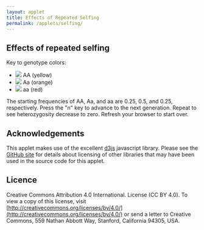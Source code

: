 ```yaml
---
layout: applet
title: Effects of Repeated Selfing
permalink: /applets/selfing/
---
```


## Effects of repeated selfing

Key to genotype colors:
* ![](https://via.placeholder.com/20.png/FEFF0B/000000?text=+) AA (yellow)
* ![](https://via.placeholder.com/20.png/F08D08/000000?text=+) Aa (orange)
* ![](https://via.placeholder.com/20.png/FF0000/FFFFFF?text=+) aa (red)

The starting frequencies of AA, Aa, and aa are 0.25, 0.5, and 0.25, respectively. 
Press the "n" key to advance to the next generation. Repeat to see heterozygosity decrease to zero. 
Refresh your browser to start over.

<div id="arbitrary"></div>
<script type="text/javascript">
    // written by Paul O. Lewis 10-Apr-2019
    
    // width and height of svg
    var plot_w = 600;
    var plot_h = 600;
    var status_h = 50;
    
    // There indivrows x indivcols diploid individuals
    var indivrows = 16;
    var indivcols = 16;
    
    // Dimensions of cells in which individuals are shown
    var wcell = plot_w/indivcols;
    var hcell = plot_h/indivrows;
    var cell_avg_diam = (wcell + hcell)/2;
    
    // Radius of circle representing a single individual
    var rindiv = 0.3*cell_avg_diam;

    // Determines amount of Gaussian jigger to impart to each individual's position
    //var jigger_stdev = 0.3*cell_avg_diam;
    
    // Genotype colors
    var genotype_color = ["yellow", "orange", "red"];
    
    // Initialize heterozygosity and frequency of A allele
    var freqAA = 0.25;
    var freqAa = 0.50;
    var freqaa = 0.25;
    
    // Returns index into data vector of individual on row indivrow, column indivcol
    function getDataIndex(indivrow, indivcol) {
        return indivrow*indivcols + indivcol;
    }
    
    // Randomly draw a genotype given frequencies of AA, Aa, and aa.
    function drawOneGenotype(pp, pq2, qq, self_fertilize) {
        let u = Math.random();
        if (u < pp)
            return 0;
        else if (u < pp + pq2) {
            if (self_fertilize) {
                let uu = Math.random();
                if (uu < 0.25)
                    return 0;
                else if (uu < 0.75)
                    return 1;
                else
                    return 2;
                }
            else
                return 1;
            }
        else
            return 2;
    }
    
    // Draw n genotypes
    function drawNGenotypes(n, self_fertilize, initialize) {
        let v = [];
        let nTotal = 0;
        let nAA = 0;
        let nAa = 0;
        let naa = 0;
        if (initialize) {
            nTotal = indivrows*indivcols;
            nAA = Math.floor(0.25*nTotal);
            nAa = Math.floor(0.5*nTotal);
            naa = Math.floor(0.25*nTotal);
            if (nAA + nAa + naa != nTotal) {
                console.log("ERROR: number of individuals in each population should be a multiple of 4");
            }
            for (let i = 0; i < nAA; i++) {
                v.push(0);
            }
            for (let i = 0; i < nAa; i++) {
                v.push(1);
            }
            for (let i = 0; i < naa; i++) {
                v.push(2);
            }
        }
        else {
            for (k = 0; k < n; k++) {
                let g = drawOneGenotype(freqAA, freqAa, freqaa, self_fertilize);
                v.push(g);
                if (g == 0)
                    nAA++;
                else if (g == 1)
                    nAa++;
                else 
                    naa++;
            }
            nTotal = nAA + nAa + naa;
        }
        freqAA = nAA/nTotal;
        freqAa = nAa/nTotal;
        freqaa = naa/nTotal;
        return v;
    }   
    
    function getCellX(indivcol) {
        return wcell*(indivcol + 0.5);
    }       
    
    function getCellY(indivrow) {
        return status_h + hcell*(indivrow + 0.5);
    }       
    
    // Data for individuals is stored as list of objects containing information about each individual
    var indiv_data = [];
    let n = indivrows*indivcols;
    let v = drawNGenotypes(n, false, true);
    for (let i = 0; i < indivrows; i++) {
        for (let j = 0; j < indivcols; j++) {
            let x = getCellX(j);
            let y = getCellY(i);
            indiv_data.push({"i":i, "j":j, "x":x, "y":y, "genotype":v[i*indivcols + j]});
        }
    }
    
    function getStatusText() {
        return "AA = " + freqAA.toFixed(3) + ", Aa = " + freqAa.toFixed(3) + ", aa = " + freqaa.toFixed(3);
    }
    
    function nextGeneration() {
        let n = indivrows*indivcols;
        let v = drawNGenotypes(n, true, false);
        for (let i = 0; i < indivrows; i++) {
            for (let j = 0; j < indivcols; j++) {
                let x = getCellX(j);
                let y = getCellY(i);
                let indiv = getDataIndex(i, j);
                indiv_data[indiv].genotype = v[i*indivcols + j];
            }
        }
        d3.selectAll("circle.indiv")
            .attr("cx", function(d) {return d.x;})
            .attr("cy", function(d) {return d.y;})
            .attr("fill", function(d) {return genotype_color[d.genotype];});
        d3.select("text#status")
            .text(getStatusText());
        CenterTextInRect(status_text, 0, 0, plot_w, status_h);                 
    }
    
    // Data for lines surrounding population
    var line_data = [];
    
    // top
    let x1 = 0;
    let x2 = plot_w;
    let y1 = status_h;
    let y2 = status_h;
    line_data.push({"x1":x1, "x2":x2, "y1":y1, "y2":y2});

    // bottom
    x1 = 0;
    x2 = plot_w;
    y1 = status_h + plot_h;
    y2 = status_h + plot_h;
    line_data.push({"x1":x1, "x2":x2, "y1":y1, "y2":y2});

    // left
    x1 = 0;
    x2 = 0;
    y1 = status_h;
    y2 = status_h + plot_h;
    line_data.push({"x1":x1, "x2":x2, "y1":y1, "y2":y2});
    
    // right
    x1 = plot_w;
    x2 = plot_w;
    y1 = status_h;
    y2 = status_h + plot_h;
    line_data.push({"x1":x1, "x2":x2, "y1":y1, "y2":y2});
    
    function CenterTextInRect(text_element, x, y, w, h) {
        // center text_element horizontally
        text_element.attr("text-anchor", "middle");
        text_element.attr("x", x + w/2);

        // center text_element vertically
        text_element.attr("y", 0);
        var bb = text_element.node().getBBox();
        var descent = bb.height + bb.y;
        text_element.attr("y", y + h/2 + bb.height/2 - descent);
        }

    // Listen and react to keystrokes
    function keyDown() {
        console.log("key was pressed: " + d3.event.keyCode);
        if (d3.event.keyCode == 78) {
            // 78 is the "n" key
            nextGeneration();
        }
    }
    d3.select("body")
        .on("keydown", keyDown);

    // Select DIV element already created (see above) to hold SVG
    var plot_div = d3.select("div#arbitrary");

    // Create SVG element
    var plot_svg = plot_div.append("svg")
        .attr("width", plot_w)
        .attr("height", plot_h + status_h);

    // Create rect outlining entire area of SVG
    plot_svg.append("rect")
        .attr("x", 0)
        .attr("y", status_h)
        .attr("width", plot_w)
        .attr("height", plot_h + status_h)
        .attr("fill", "lavender");
        
    // Create circles representing individuals
    plot_svg.selectAll("circle.indiv")
        .data(indiv_data)
        .enter()
        .append("circle")
        .attr("class", "indiv")
        .attr("cx", function(d) {return d.x;})
        .attr("cy", function(d) {return d.y;})
        .attr("r", rindiv)
        .attr("fill", function(d) {return genotype_color[d.genotype];})
        .attr("stroke", "black");

    // Create blue line from center of plot area to right edge
    plot_svg.selectAll("line.popbounds")
        .data(line_data)
        .enter()
        .append("line")
        .attr("class", "popbounds")
        .attr("x1", function(d) {return d.x1;})
        .attr("y1", function(d) {return d.y1;})
        .attr("x2", function(d) {return d.x2;})
        .attr("y2", function(d) {return d.y2;})
        .attr("stroke", "black");
        
    var status_text = plot_svg.append("text")
        .attr("id", "status")
        .attr("x", plot_w/2)
        .attr("y", status_h/2)
        .attr("font-family", "Verdana")
        .attr("font-size", "12pt")
        .text(getStatusText());
    CenterTextInRect(status_text, 0, 0, plot_w, status_h);                 
</script>

## Acknowledgements

This applet makes use of the excellent [d3js](https://d3js.org/) javascript library. 
Please see the [GitHub site](https://github.com/plewis/plewis.github.io/tree/master/assets/js) for details about licensing of other libraries that may have been used in the source code for this applet.

## Licence

Creative Commons Attribution 4.0 International.
License (CC BY 4.0). To view a copy of this license, visit
[http://creativecommons.org/licenses/by/4.0/](http://creativecommons.org/licenses/by/4.0/) or send a letter to Creative Commons, 559
Nathan Abbott Way, Stanford, California 94305, USA.
